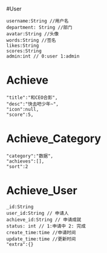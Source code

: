 

#User

```
username:String //用户名
department: String //部门
avatar:String //头像
words:String //签名
likes:String
scores:String
admin:int // 0:user 1:admin
```

# Achieve

```
"title":"和CEO合影",
"desc":"快去吧少年~",
"icon":null,
"score":5,
```

# Achieve_Category
```
"category":"数据",
"achieves":[],
"sort":2
```


# Achieve_User

```
_id:String
user_id:String // 申请人
achieve_id:String // 申请成就
status: int // 1:申请中 2: 完成
create_time:time //申请时间
update_time:time //更新时间
"extra":{}
```

